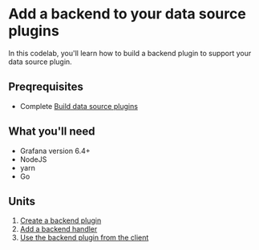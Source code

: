 # Add a backend to your data source plugins

In this codelab, you'll learn how to build a backend plugin to support your data source plugin.

## Preqrequisites

- Complete [Build data source plugins](/modules/1-data-source-plugins)

## What you'll need

- Grafana version 6.4+
- NodeJS
- yarn
- Go

## Units

1. [Create a backend plugin](1-create-a-backend-plugin.md)
1. [Add a backend handler](2-add-backend-handler.md)
1. [Use the backend plugin from the client](3-use-backend-from-client.md)


